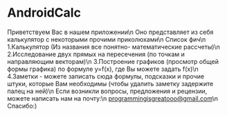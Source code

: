 # AndroidCalc
Приветствуем Вас в нашем приложении\n 
Оно представляет из себя калькулятор с некоторыми прочими приколюхами\n
Список фич\n
  1.Калькулятор (Из названия все понятно- математические рассчеты)\n
  2.Исследование двух прямых на пересечения (по точкам и направляющим векторам)\n
  3.Построение графиков (просмотр общей формы графика) по формуле y=f(x), где Вы можете задать f(x)\n
  4.Заметки - можете записать сюда формулы, подсказки и прочие штуки, которые Вам необходимы (чтобы удалить заметку задержите палец на ней)\n
Если возникли вопросы, предложения и рецензии, можете написать нам на почту:\n
programmingisgreatooo@gmail.com\n
Спасибо:)
